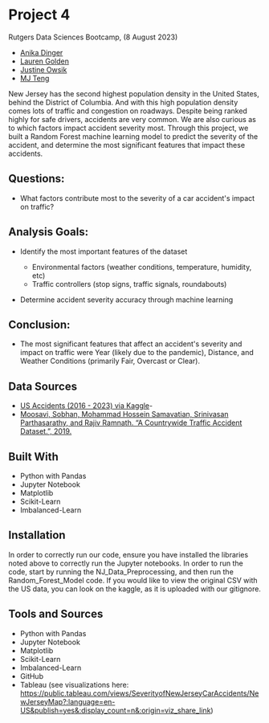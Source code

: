 # Project 4

Rutgers Data Sciences Bootcamp, (8 August 2023)

- [Anika Dinger](https://github.com/adinger1)
- [Lauren Golden](https://github.com/laurenhgolden)
- [Justine Owsik](https://github.com/jowsik)
- [MJ Teng](https://github.com/jowsik)

New Jersey has the second highest population density in the United States, behind the District of Columbia. And with this high population density comes lots of traffic and congestion on roadways. Despite being ranked highly for safe drivers, accidents are very common. We are also curious as to which factors impact accident severity most. Through this project, we built a Random Forest machine learning model to predict the severity of the accident, and determine the most significant features that impact these accidents.

## Questions:
- What factors contribute most to the severity of a car accident's impact on traffic?

## Analysis Goals:
- Identify the most important features of the dataset
    - Environmental factors (weather conditions, temperature, humidity, etc)
    - Traffic controllers (stop signs, traffic signals, roundabouts)

- Determine accident severity accuracy through machine learning 


## Conclusion:
- The most significant features that affect an accident's severity and impact on traffic were Year (likely due to the pandemic), Distance, and Weather Conditions (primarily Fair, Overcast or Clear).

## Data Sources

- [US Accidents (2016 - 2023) via Kaggle](https://www.kaggle.com/datasets/sobhanmoosavi/us-accidents?resource=download)- 
- [Moosavi, Sobhan, Mohammad Hossein Samavatian, Srinivasan Parthasarathy, and Rajiv Ramnath. “A Countrywide Traffic Accident Dataset.”, 2019.](https://afdc.energy.gov/data/10304)


## Built With

- Python with Pandas
- Jupyter Notebook
- Matplotlib
- Scikit-Learn
- Imbalanced-Learn

## Installation

In order to correctly run our code, ensure you have installed the libraries noted above to correctly run the Jupyter notebooks. In order to run the code, start by running the NJ_Data_Preprocessing, and then run the Random_Forest_Model code. If you would like to view the original CSV with the US data, you can look on the kaggle, as it is uploaded with our gitignore.

## Tools and Sources

- Python with Pandas
- Jupyter Notebook
- Matplotlib
- Scikit-Learn
- Imbalanced-Learn
- GitHub
- Tableau (see visualizations here: https://public.tableau.com/views/SeverityofNewJerseyCarAccidents/NewJerseyMap?:language=en-US&publish=yes&:display_count=n&:origin=viz_share_link)
